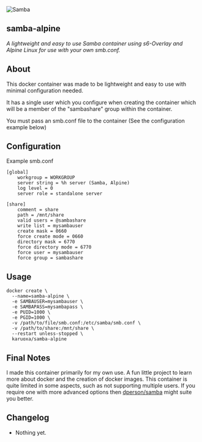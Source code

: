 ![Samba](https://upload.wikimedia.org/wikipedia/commons/thumb/d/db/Samba_logo_2010.svg/640px-Samba_logo_2010.svg.png)
## samba-alpine
*A lightweight and easy to use Samba container using s6-Overlay and Alpine Linux for use with your own smb.conf.*


## About
This docker container was made to be lightweight and easy to use with minimal configuration needed.

It has a single user which you configure when creating the container which will be a member of the "sambashare" group within the container.

You must pass an smb.conf file to the container (See the configuration example below)


## Configuration

Example smb.conf

    [global]
        workgroup = WORKGROUP
        server string = %h server (Samba, Alpine)
        log level = 0
        server role = standalone server
    
    [share]
        comment = share
        path = /mnt/share
        valid users = @sambashare
        write list = mysambauser
        create mask = 0660
        force create mode = 0660
        directory mask = 6770
        force directory mode = 6770
        force user = mysambauser
        force group = sambashare


## Usage

    docker create \
      --name=samba-alpine \
      -e SAMBAUSER=mysambauser \
      -e SAMBAPASS=mysambapass \
      -e PUID=1000 \
      -e PGID=1000 \
      -v /path/to/file/smb.conf:/etc/samba/smb.conf \
      -v /path/to/share:/mnt/share \
      --restart unless-stopped \
      karuoxa/samba-alpine


## Final Notes
I made this container primarily for my own use. A fun little project to learn more about docker and the creation of docker images.
This container is quite limited in some aspects, such as not supporting multiple users.
If you require one with more advanced options then [dperson/samba](https://hub.docker.com/r/dperson/samba) might suite you better.


## Changelog

 - Nothing yet.
